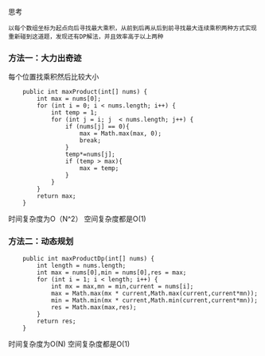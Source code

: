 思考

    以每个数组坐标为起点向后寻找最大乘积，从前到后再从后到前寻找最大连续乘积两种方式实现
    重新碰到这道题，发现还有DP解法，并且效率高于以上两种

### 方法一：大力出奇迹

每个位置找乘积然后比较大小

~~~
    public int maxProduct(int[] nums) {
        int max = nums[0];
        for (int i = 0; i < nums.length; i++) {
            int temp = 1;
            for (int j = i; j  < nums.length; j++) {
                if (nums[j] == 0){
                    max = Math.max(max, 0);
                    break;
                }
                temp*=nums[j];
                if (temp > max){
                    max = temp;
                }
            }
        }
        return max;
    }
~~~

时间复杂度为O（N^2）
空间复杂度都是O(1)

### 方法二：动态规划

~~~
    public int maxProductDp(int[] nums) {
        int length = nums.length;
        int max = nums[0],min = nums[0],res = max;
        for (int i = 1; i < length; i++) {
            int mx = max,mn = min,current = nums[i];
            max = Math.max(mx * current,Math.max(current,current*mn));
            min = Math.min(mx * current,Math.min(current,current*mn));
            res = Math.max(max,res);
        }
        return res;
    }
~~~


时间复杂度为O(N)
空间复杂度都是O(1)